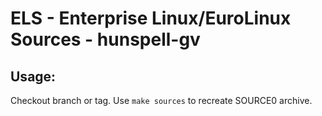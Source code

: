 # ELS - Enterprise Linux/EuroLinux Sources - hunspell-gv
 
## Usage:
  Checkout branch or tag. Use `make sources` to recreate  SOURCE0 archive.
